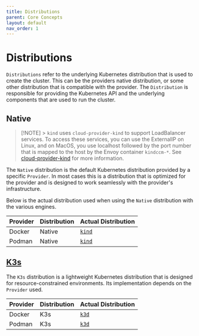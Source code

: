 ```yaml
---
title: Distributions
parent: Core Concepts
layout: default
nav_order: 1
---
```


# Distributions

`Distributions` refer to the underlying Kubernetes distribution that is used to create the cluster. This can be the providers native distribution, or some other distribution that is compatible with the provider. The `Distribution` is responsible for providing the Kubernetes API and the underlying components that are used to run the cluster.

## Native

> [!NOTE] > `kind` uses `cloud-provider-kind` to support LoadBalancer services. To access these services, you can use the ExternalIP on Linux, and on MacOS, you use localhost followed by the port number that is mapped to the host by the Envoy container `kindccm-*`. See [cloud-provider-kind](https://github.com/kubernetes-sigs/cloud-provider-kind) for more information.

The `Native` distribution is the default Kubernetes distribution provided by a specific `Provider`. In most cases this is a distribution that is optimized for the provider and is designed to work seamlessly with the provider's infrastructure.

Below is the actual distribution used when using the `Native` distribution with the various engines.

| Provider | Distribution | Actual Distribution                 |
| -------- | ------------ | ----------------------------------- |
| Docker   | Native       | [`kind`](https://kind.sigs.k8s.io/) |
| Podman   | Native       | [`kind`](https://kind.sigs.k8s.io/) |

## [K3s](https://k3s.io/)

The `K3s` distribution is a lightweight Kubernetes distribution that is designed for resource-constrained environments. Its implementation depends on the `Provider` used.

| Provider | Distribution | Actual Distribution      |
| -------- | ------------ | ------------------------ |
| Docker   | K3s          | [`k3d`](https://k3d.io/) |
| Podman   | K3s          | [`k3d`](https://k3d.io/) |
